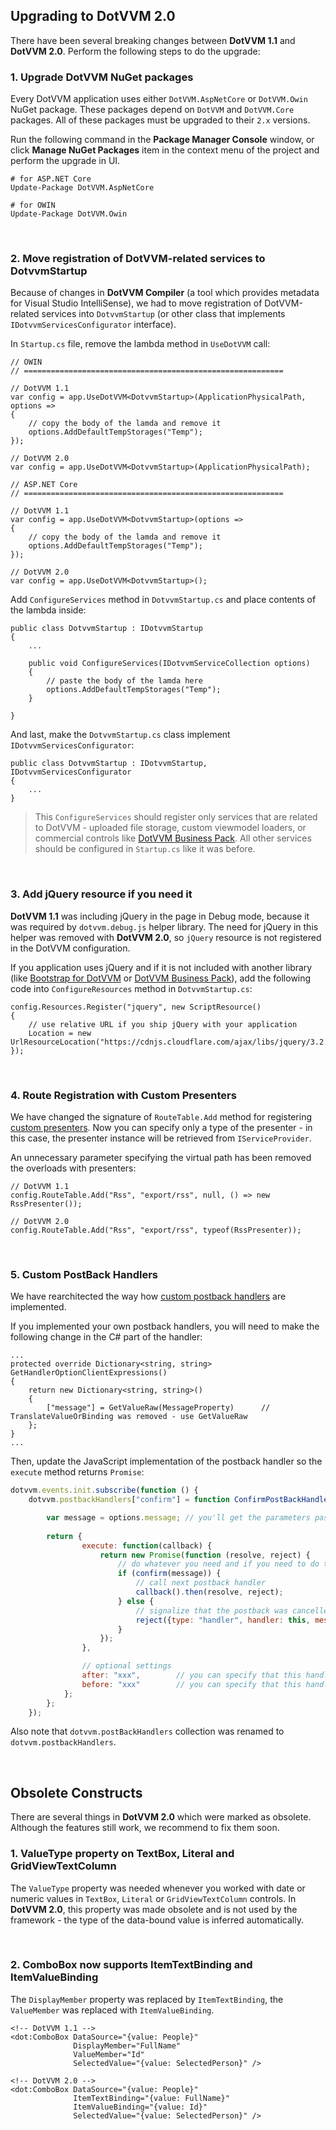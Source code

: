 ## Upgrading to DotVVM 2.0

There have been several breaking changes between **DotVVM 1.1** and **DotVVM 2.0**. Perform the following steps to do the upgrade:

### 1. Upgrade DotVVM NuGet packages

Every DotVVM application uses either `DotVVM.AspNetCore` or `DotVVM.Owin` NuGet package. These packages depend on `DotVVM` and `DotVVM.Core` packages.
All of these packages must be upgraded to their `2.x` versions. 

Run the following command in the __Package Manager Console__ window, or click __Manage NuGet Packages__ item in the context menu of the project and perform the upgrade in UI.

```
# for ASP.NET Core
Update-Package DotVVM.AspNetCore

# for OWIN
Update-Package DotVVM.Owin
```

<br />

### 2. Move registration of DotVVM-related services to DotvvmStartup

Because of changes in __DotVVM Compiler__ (a tool which provides metadata for Visual Studio IntelliSense), we had to move registration of DotVVM-related services into `DotvvmStartup` (or other class that implements `IDotvvmServicesConfigurator` interface).

In `Startup.cs` file, remove the lambda method in `UseDotVVM` call:

```CSHARP
// OWIN
// ==========================================================

// DotVVM 1.1
var config = app.UseDotVVM<DotvvmStartup>(ApplicationPhysicalPath, options => 
{
    // copy the body of the lamda and remove it
    options.AddDefaultTempStorages("Temp");
});

// DotVVM 2.0
var config = app.UseDotVVM<DotvvmStartup>(ApplicationPhysicalPath);
```

```CSHARP
// ASP.NET Core
// ==========================================================

// DotVVM 1.1
var config = app.UseDotVVM<DotvvmStartup>(options => 
{
    // copy the body of the lamda and remove it
    options.AddDefaultTempStorages("Temp");
});

// DotVVM 2.0
var config = app.UseDotVVM<DotvvmStartup>();
```

Add `ConfigureServices` method in `DotvvmStartup.cs` and place contents of the lambda inside:

```CSHARP
public class DotvvmStartup : IDotvvmStartup
{
    ...

    public void ConfigureServices(IDotvvmServiceCollection options)
    {
        // paste the body of the lamda here
        options.AddDefaultTempStorages("Temp");
    }

}
```

And last, make the `DotvvmStartup.cs` class implement `IDotvvmServicesConfigurator`:

```CSHARP
public class DotvvmStartup : IDotvvmStartup, IDotvvmServicesConfigurator
{
    ...
}
```

> This `ConfigureServices` should register only services that are related to DotVVM - uploaded file storage, custom viewmodel loaders, or commercial controls like [DotVVM Business Pack](/docs/tutorials/commercial-business-pack-install/{branch}). All other services should be configured in `Startup.cs` like it was before.

<br />

### 3. Add jQuery resource if you need it

**DotVVM 1.1** was including jQuery in the page in Debug mode, because it was required by `dotvvm.debug.js` helper library. The need for jQuery in this helper was removed with **DotVVM 2.0**, so `jQuery` resource is not registered in the DotVVM configuration.

If you application uses jQuery and if it is not included with another library (like [Bootstrap for DotVVM](/docs/tutorials/commercial-bootstrap-for-dotvvm/{branch}) or [DotVVM Business Pack](/docs/tutorials/commercial-business-pack-install/{branch})), add the following code into `ConfigureResources` method in `DotvvmStartup.cs`:

```CSHARP
config.Resources.Register("jquery", new ScriptResource()
{
    // use relative URL if you ship jQuery with your application
    Location = new UrlResourceLocation("https://cdnjs.cloudflare.com/ajax/libs/jquery/3.2.1/jquery.min.js")
});
```

<br />

### 4. Route Registration with Custom Presenters

We have changed the signature of `RouteTable.Add` method for registering [custom presenters](/docs/tutorials/advanced-custom-presenters/{branch}). Now you can specify only a type of the presenter - in this case, the presenter instance will be retrieved from `IServiceProvider`. 

An unnecessary parameter specifying the virtual path has been removed the overloads with presenters:

```CSHARP
// DotVVM 1.1
config.RouteTable.Add("Rss", "export/rss", null, () => new RssPresenter());

// DotVVM 2.0
config.RouteTable.Add("Rss", "export/rss", typeof(RssPresenter));
```

<br />

<a name="postback-handlers"></a>

### 5. Custom PostBack Handlers 

We have rearchitected the way how [custom postback handlers](/docs/tutorials/control-development-creating-custom-postback-handlers/{branch}) are implemented. 

If you implemented your own postback handlers, you will need to make the following change in the C# part of the handler:

```CSHARP
...
protected override Dictionary<string, string> GetHandlerOptionClientExpressions()
{
    return new Dictionary<string, string>()
    {
        ["message"] = GetValueRaw(MessageProperty)      // TranslateValueOrBinding was removed - use GetValueRaw
    };
}
...
```

Then, update the JavaScript implementation of the postback handler so the `execute` method returns `Promise`:

```JAVASCRIPT
dotvvm.events.init.subscribe(function () {
    dotvvm.postbackHandlers["confirm"] = function ConfirmPostBackHandler(options) {

        var message = options.message; // you'll get the parameters passed to the handler in the options object
        
        return {
                execute: function(callback) {
                    return new Promise(function (resolve, reject) {
                        // do whatever you need and if you need to do the postback, invoke the 'callback()' function
                        if (confirm(message)) {
                            // call next postback handler
                            callback().then(resolve, reject);
                        } else {
                            // signalize that the postback was cancelled
                            reject({type: "handler", handler: this, message: "The postback was aborted by user."});
                        }
                    });
                },

                // optional settings
                after: "xxx",        // you can specify that this handler should be launched after some other handler
                before: "xxx"        // you can specify that this handler should be launched before some other handler
            };
        };
    });
```

Also note that `dotvvm.postBackHandlers` collection was renamed to `dotvvm.postbackHandlers`. 

<br />

## Obsolete Constructs

There are several things in **DotVVM 2.0** which were marked as obsolete. Although the features still work, we recommend to fix them soon.

### 1. ValueType property on TextBox, Literal and GridViewTextColumn

The `ValueType` property was needed whenever you worked with date or numeric values in `TextBox`, `Literal` or `GridViewTextColumn` controls. In **DotVVM 2.0**, this property was made obsolete and is not used by the framework - the type of the data-bound value is inferred automatically.

<br />

### 2. ComboBox now supports ItemTextBinding and ItemValueBinding

The `DisplayMember` property was replaced by `ItemTextBinding`, the `ValueMember` was replaced with `ItemValueBinding`.

```CSHARP
<!-- DotVVM 1.1 -->
<dot:ComboBox DataSource="{value: People}" 
              DisplayMember="FullName" 
              ValueMember="Id" 
              SelectedValue="{value: SelectedPerson}" />

<!-- DotVVM 2.0 -->
<dot:ComboBox DataSource="{value: People}" 
              ItemTextBinding="{value: FullName}" 
              ItemValueBinding="{value: Id}" 
              SelectedValue="{value: SelectedPerson}" />
```